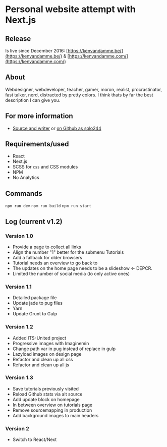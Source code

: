 # Personal website attempt with Next.js

## Release
Is live since December 2016: [https://kenvandamme.be/](https://kenvandamme.be/) & [https://kenvandamme.com/](https://kenvandamme.com/)

## About
Webdesigner, webdeveloper, teacher, gamer, moron, realist, procrastinator, fast talker, nerd, distracted by pretty colors. I think thats by far the best description I can give you.

## For more information
- [Source and writer](https://kenvandamme.be/) or [on Github as solo244](https://github.com/solo244)

## Requirements/used
- React
- Next.js
- SCSS for `css` and CSS modules
- NPM
- No Analytics

## Commands
`npm run dev`
`npm run build`
`npm run start`

## Log (current v1.2)
### Version 1.0
- Provide a page to collect all links
- Align the number "1" better for the submenu Tutorials
- Add a fallback for older browsers
- Tutorial needs an overview to go back to
- The updates on the home page needs to be a slideshow <- DEPCR.
- Limited the number of social media (to only active ones)

### Version 1.1
- Detailed package file
- Update jade to pug files
- Yarn
- Update Grunt to Gulp

### Version 1.2
- Added ITS-United project
- Progressive images with Imaginemin
- Change path var in pug instead of replace in gulp
- Lazyload images on design page
- Refactor and clean up all css
- Refactor and clean up all js

### Version 1.3
- Save tutorials previously visited
- Reload Github stats via alt source
- Add update block on homepage
- In between overview on tutorials page
- Remove sourcemapping in production
- Add background images to main headers

### Version 2
- Switch to React/Next
